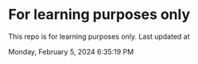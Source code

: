 # For learning purposes only
This repo is for learning purposes only.
Last updated at

Monday, February 5, 2024 6:35:19 PM

